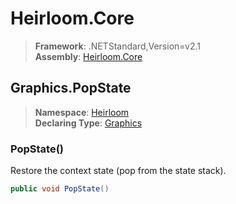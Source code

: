 # Heirloom.Core

> **Framework**: .NETStandard,Version=v2.1  
> **Assembly**: [Heirloom.Core][0]  

## Graphics.PopState

> **Namespace**: [Heirloom][0]  
> **Declaring Type**: [Graphics][1]  

### PopState()

Restore the context state (pop from the state stack).

```cs
public void PopState()
```

[0]: ../../../Heirloom.Core.md
[1]: ../Graphics.md

